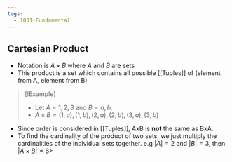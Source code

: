 ```yaml
---
tags:
  - 1031-Fundamental
---
```

## Cartesian Product
- Notation is $A\times B$ where $A$ and $B$ are sets
- This product is a set which contains all possible [[Tuples]] of (element from A, element from B)
> [!Example]
> - Let $A = {1, 2, 3}$ and $B = {a, b}$.
> - $A\times B = {(1, a), (1, b), (2, a), (2, b), (3, a), (3, b)}$
- Since order is considered in [[Tuples]], AxB is **not** the same as BxA.
- To find the cardinality of the product of two sets, we just multiply the cardinalities of the individual sets together. e.g $|A| = 2$ and $|B| = 3$, then $|A\times B| = 6$> 



